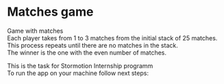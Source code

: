 # Matches game
Game with matches  
Each player takes from 1 to 3 matches from the initial stack of 25 matches.  
This process repeats until there are no matches in the stack.  
The winner is the one with the even number of matches.  

This is the task for Stormotion Internship programm  
To run the app on your machine follow next steps:  
